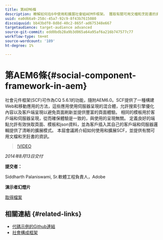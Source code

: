 ```yaml
---
title: 第AEM6條
description: 瞭解如何在6中使用和擴展社會組AEM件框架。 獲取有關可用文檔和烹飪書的資訊。
uuid: ea0d66a9-258c-45a7-92c9-8f43b7615080
discoiquuid: bb43bdf0-8d8d-40c2-865f-ad675348e667
targetaudience: target-audience advanced
source-git-commit: edd0bdb28a9b3d065a64a95af6a216b747577c77
workflow-type: tm+mt
source-wordcount: '189'
ht-degree: 1%

---
```


# 第AEM6條{#social-component-framework-in-aem}

社會元件框架(SCF)可作為CQ 5.6.1的功能，隨附AEM6.0。SCF提供了一種構建Web和移動應用的方法，這些應用使用伺服器呈現的混合體，允許搜索引擎優化內容以及客戶端呈現以避免頁面刷新並提供豐富的頁面體驗。 相同的模板用於客戶端和伺服器呈現，從而確保體驗是一致的，與使用的呈現無關。 定義良好的端點允許有效快取頁面、模板和json資料，並為客戶插入其自己的客戶端和伺服器邏輯提供了清晰的擴展模式。 本屆會議將介紹如何使用和擴展SCF，並提供有關可用文檔和烹飪書的資訊。

>[!VIDEO](https://video.tv.adobe.com/v/19464/?quality=9)

*2014年8月13日交付*

**提交者：**

Siddharth Palaniswami, Sr.軟體工程負責人，Adobe

**演示者幻燈片**

[取得檔案](assets/scf-gems.pdf)

## 相關連結 {#related-links}

* [代碼示例的Github連結](https://github.com/Adobe-Marketing-Cloud/aem-scf-sample-components-extension)
* [社會構成框架](http://docs.adobe.com/content/docs/en/aem/6-0/develop/social-communities/scf.html)
